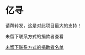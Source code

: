 # 亿寻
请帮转发，这是对此项目最大的支持！

未留下联系方式的捐款者查看

[未留下联系方式的捐助者名单](https://github.com/0-01/0/blob/master/contributors)

